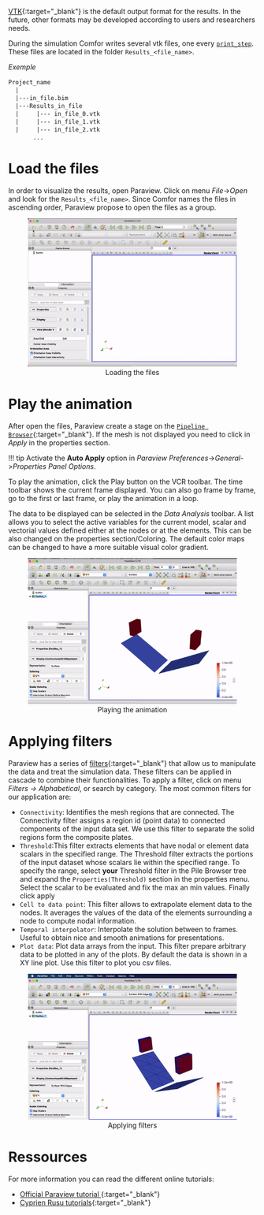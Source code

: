 [VTK](http://www.vtk.org/VTK/img/file-formats.pdf){:target="_blank"} is the default output format for the results. In the future, other formats may be developed according to users and researchers needs.

During the simulation Comfor writes several vtk files, one every [`print_step`](preprocessing.md#control). These files are located in the folder `Results_<file_name>`.

_Exemple_

```console
Project_name
  |
  |---in_file.bim
  |---Results_in_file
  |     |--- in_file_0.vtk
  |     |--- in_file_1.vtk
  |     |--- in_file_2.vtk
       ...
```

# Load the files

In order to visualize the results, open Paraview. Click on menu _File_->_Open_ and look for the `Results_<file_name>`. Since Comfor names the files in ascending order, Paraview propose to open the files as a group.

<div style="text-align:center;">
    <figure>
        <img src="../../assets/img/open_vtk.gif" alt="Logo">
        <figcaption>Loading the files</figcaption>
    </figure>
</div>

# Play the animation

After open the files, Paraview create a stage on the [`Pipeline Browser`](https://www.paraview.org/ParaView/index.php/Pipeline_Browser_Ideas){:target="_blank"}. If the mesh is not displayed you need to click in *Apply* in the properties section.

!!! tip
    Activate the **Auto Apply** option in _Paraview Preferences_->_General_->_Properties Panel Options_.
    
To play the animation, click the Play button on the VCR toolbar. The time toolbar shows the current frame displayed. You can also go frame by frame, go to the first or last frame, or play the animation in a loop.

The data to be displayed can be selected in the _Data Analysis_ toolbar. A list allows you to select the active variables for the current model, scalar and vectorial values defined either at the nodes or at the elements. This can be also changed on the properties section/Coloring. The default color maps can be changed to have a more suitable visual color gradient.

<div style="text-align:center;">
    <figure>
        <img src="../../assets/img/play_vtk.gif">
        <figcaption>Playing the animation</figcaption>
    </figure>
</div>

# Applying filters

Paraview has a series of [filters](https://www.paraview.org/Wiki/ParaView/Users_Guide/List_of_filters){:target="_blank"} that allow us to manipulate the data and treat the simulation data. These filters can be applied in cascade to combine their functionalities. To apply a filter, click on menu *Filters -> Alphabetical*, or search by category. The most common filters for our application are:

- `Connectivity`: Identifies the mesh regions that are connected. The Connectivity filter assigns a region id (point data) to connected components of the input data set. We use this filter to separate the solid regions form the composite plates.
- `Threshold`:This filter extracts elements that have nodal or element data scalars in the specified range. The Threshold filter extracts the portions of the input dataset whose scalars lie within the specified range. To specify the range, select **your** Threshold filter in the Pile Browser tree and expand the `Properties(Threshold)` section in the properties menu. Select the scalar to be evaluated and fix the max an min values. Finally click apply
- `Cell to data point`: This filter allows to extrapolate element data to the nodes. It averages the values of the data of the elements surrounding a node to compute nodal information.
- `Temporal interpolator`: Interpolate the solution between to frames. Useful to obtain nice and smooth animations for presentations.
- `Plot data`: Plot data arrays from the input. This filter prepare arbitrary data to be plotted in any of the plots. By default the data is shown in a XY line plot. Use this filter to plot you csv files.

<div style="text-align:center;">
    <figure>
        <img src="../../assets/img/filter_vtk.gif">
        <figcaption>Applying filters</figcaption>
    </figure>
</div>

# Ressources

For more information you can read the different online tutorials:

- [Official Paraview tutorial ](https://www.paraview.org/Wiki/The_ParaView_Tutorial){:target="_blank"}
- [Cyprien Rusu tutorials](https://youtube.com/playlist?list=PLvkU6i2iQ2fpcVsqaKXJT5Wjb9_ttRLK-){:target="_blank"}

